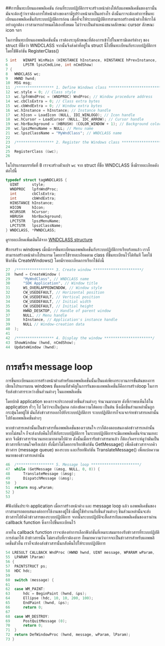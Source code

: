 ##การขึ้นทะเบียนแอพพลิเคชัน
ก่อนที่ระบบปฏิบัติการจะสร้างหน้าต่างให้กับแอพพลิเคชันของเรานั้น มันจะต้องรู้ว่าเราต้องการให้หน้าต่างของเรามีรูปร่างหน้าตาเป็นอย่างไร ดังนั้นเราจะต้องทำการขึ้นทะเบียนแอพพลิเคชั่นกับระบบปฏิบัติการก่อน เพื่อที่จะให้ระบบปฏิบัติการสามารถสร้างหน้าต่างให้เราได้อย่างถูกต้อง เราสามารถกำหนดได้เองทั้งหมด ไม่ว่าจะเป็นตำแหน่งขนาดลักษณะ cursor ลักษณะ icon ฯลฯ

ในการขึ้นทะเบียนแอพพลิเคชันนั้น เราต้องระบุลักษณะที่ต้องการเข้าไปในพารามิเตอร์ต่างๆ ของ struct ที่ชื่อว่า WNDCLASS จากนั้นจึงส่งค่าที่อยู่ใน  struct นี้ไปขึ้นทะเบียนกับระบบปฏิบัติการโดยใช้ฟังก์ชัน RegisterClass()

```C
5 int   WINAPI WinMain (HINSTANCE hInstance, HINSTANCE hPrevInstance,
6       LPSTR lpszCmdLine, int nCmdShow)
7 {
8   WNDCLASS wc;
9   HWND hwnd;
10  MSG msg;
11  /***************** 1. Define Windows class ****************************/
12  wc.style = 0; // Class style
13  wc.lpfnWndProc = (WNDPROC) WndProc; // Window procedure address
14  wc.cbClsExtra = 0; // Class extra bytes
15  wc.cbWndExtra = 0; // Window extra bytes
16  wc.hInstance = hInstance; // Instance handle
17  wc.hIcon = LoadIcon (NULL, IDI_WINLOGO); // Icon handle
18  wc.hCursor = LoadCursor (NULL, IDC_ARROW); // Cursor handle
19  wc.hbrBackground = (HBRUSH) (COLOR_WINDOW + 1); // Background color
20  wc.lpszMenuName = NULL; // Menu name
21  wc.lpszClassName = "MyWndClass"; // WNDCLASS name
22
23  /***************** 2. Register the Windows class **********************/
24
25  RegisterClass (&wc);
26
```
 
ในโปรแกรมบรรทัดที่ 8  เราจะสร้างตัวแปร ```wc``` จาก struct ที่ชื่อ WNDCLASS ซึ่งมีรายละเอียดดังต่อไปนี้ 
```c
typedef struct tagWNDCLASS {
  UINT      style;
  WNDPROC   lpfnWndProc;
  int       cbClsExtra;
  int       cbWndExtra;
  HINSTANCE hInstance;
  HICON     hIcon;
  HCURSOR   hCursor;
  HBRUSH    hbrBackground;
  LPCTSTR   lpszMenuName;
  LPCTSTR   lpszClassName;
} WNDCLASS, *PWNDCLASS;
```

ดูรายละเอียดเพิ่มเติมได้จาก [WNDCLASS structure](https://msdn.microsoft.com/en-us/library/windows/desktop/ms633576(v=vs.85).aspx)
 
#การสร้าง windows
 เมื่อมีการขึ้นทะเบียนแอพพลิเคชั่นกับระบบปฏิบัติการเรียบร้อยแล้ว เราก็สามารถสร้างหน้าต่างโปรแกรม โดยการใช้รายละเอียดตาม class ที่ขึ้นทะเบียนไว้ได้ทันที โดยใช้ฟังก์ชัน CreateWindows() โดยมีรายละเอียดการเรียกใช้ดังนี้
```c
27  /***************** 3. Create window **********************/
28  hwnd = CreateWindow (
29      "MyWndClass", // WNDCLASS name
30      "SDK Application", // Window title
31      WS_OVERLAPPEDWINDOW, // Window style
32      CW_USEDEFAULT, // Horizontal position
33      CW_USEDEFAULT, // Vertical position
34      CW_USEDEFAULT, // Initial width
35      CW_USEDEFAULT, // Initial height
36      HWND_DESKTOP, // Handle of parent window
37      NULL, // Menu handle
38      hInstance, // Application's instance handle
39      NULL // Window-creation data
40  );
41
42  /***************** 4. Display the window **********************/
43  ShowWindow (hwnd, nCmdShow);
44  UpdateWindow (hwnd);
```
# การสร้าง message loop
การขึ้นทะเบียนและการสร้างหน้าต่างสำหรับแอพพลิเคชั่นนั้นเป็นแค่เพียงกระบวนการขั้นต้นของการเขียนโปรแกรมบน windows ขั้นตอนที่สำคัญในการรันของแอพพลิเคชั่นก็คือการสร้างloop ในการรับส่งข่าวสารระหว่างชิ้นส่วนต่างๆ ในแอพพลิเคชั่น

โดยปกติ application ของเราจะประกอบด้วยชิ้นส่วนต่างๆ จำนวนมากมาย ดังที่เราพบเห็นได้ใน application ทั่วๆ ไป ไม่ว่าจะเป็นปุ่มกด กล่องข้อความโต้ตอบ เป็นต้น ซึ่งเมื่อชิ้นส่วนเหล่านั้นถูกกระตุ้นโดยผู้ใช้ มันก็ส่งข่าวสารออกไปยังระบบปฏิบัติการ ระบบปฏิบัติการก็จะแจกจ่ายข่าวสารเหล่านั้นไปยังแอพพลิเคชั่นต่างๆ

หากข่าวสารเหล่านั้นเป็นข่าวสารที่แอพพลิเคชั่นของเราสนใจ เราก็ต้องตอบสนองต่อข่าวสารเหล่านั้น หากไม่สนใจ ก็จะส่งกลับคืนไปให้กับระบบปฏิบัติการ 
ในระบบปฏิบัติการจะมีแอพพลิเคชั่นจำนวนเยอะมาก จึงมีข่าวสารจำนวนเยอะมากตามไปด้วย ดังนั้นเมื่อเรารับข่าวสารมาแล้ว ก็ต้องวิเคราะห์ดูว่ามันเป็นข่าวสารที่เราสนใจหรือเปล่า ทั้งนี้ทำได้โดยการเรียกฟังก์ชัน GetMessage() เพื่อดึงข่าวสารจากคิวข่าวสาร (message queue) ของระบบ  และเรียกฟังก์ชัน TranslateMessage() เพื่อแปลความหมายของข่าวสารเหล่านั้น 
```c
46  /***************** 5. Message loop **********************/
47  while (GetMessage (&msg, NULL, 0, 0)) {
48      TranslateMessage (&msg);
49      DispatchMessage (&msg);
50  }
51  return msg.wParam;
52 }
53
```

#ฟังก์ชันประจำ application
เมื่อเราสร้างหน้าต่าง และ message loop แล้ว แอพพลิเคชันของเราสามารถตอบสนองต่อการใช้งานของผู้ใช้ เมื่อผู้ใช้ทำงานกับชิ้นส่วนต่างๆ ชิ้นส่วนเหล่านั้นจะส่งข่าวสารไปยังคิวข่าวสารของระบบปฏิบัติการ จากนั้นระบบปฏิบัติจะสื่อสารกับแอพพลิเคชันของเราผ่าน callback function ซึ่งเราไปขึ้นทะเบียนไว้ 

ภายใน callback function เราจะต้องทำการเลือกฟังก์ชั่นที่เหมาะสมมารองรับข่าวสารที่ระบบปฏิบัติการส่งมาให้ ถ้าข่าวสารนั้น ไม่ตรงกับที่เราต้องการ ก็หมายความว่าอาจจะเป็นข่าวสารสำหรับแอพพลิเคชั่นตัวอื่น เราก็จะต้องส่งข่าวสารนั้นกลับคืนไปให้ระบบปฏิบัติการ 
```C
54 LRESULT CALLBACK WndProc (HWND hwnd, UINT message, WPARAM wParam,
55  LPARAM lParam)
56 {
57  PAINTSTRUCT ps;
58  HDC hdc;
59
60  switch (message) {
61
62  case WM_PAINT:
63      hdc = BeginPaint (hwnd, &ps);
64      Ellipse (hdc, 10, 10, 200, 100);
65      EndPaint (hwnd, &ps);
66      return 0;
67
68  case WM_DESTROY:
69      PostQuitMessage (0);
70      return 0;
71  }
72  return DefWindowProc (hwnd, message, wParam, lParam);
73 }
```
